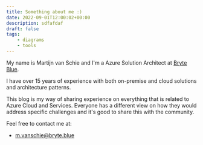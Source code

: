 ```yaml
---
title: Something about me :)
date: 2022-09-01T12:00:02+00:00
description: sdfafdaf
draft: false
tags:
    - diagrams
    - tools
---
```


My name is Martijn van Schie and I'm a Azure Solution Architect at [Bryte Blue](https://bryte.blue).

I have over 15 years of experience with both on-premise and cloud solutions and architecture patterns.

This blog is my way of sharing experience on everything that is related to Azure Cloud and Services. Everyone has a different view on how they would address specific challenges and it's good to share this with the community.

Feel free to contact me at:

- m.vanschie@bryte.blue